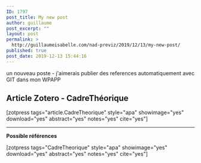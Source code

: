 ```yaml
---
ID: 1797
post_title: My new post
author: guillaume
post_excerpt: ""
layout: post
permalink: >
  http://guillaumeisabelle.com/nad-previz/2019/12/13/my-new-post/
published: true
post_date: 2019-12-13 15:44:16
---
```

<!-- wp:paragraph -->

un nouveau poste - j'aimerais publier des references automatiquement avec GIT dans mon WPAPP

<!-- /wp:paragraph -->

<!-- wp:heading -->

## Article Zotero - CadreThéorique

<!-- /wp:heading -->

<!-- wp:shortcode --> [zotpress tags="article.CadreTheorique" style="apa" showimage="yes" download="yes" abstract="yes" notes="yes" cite="yes"]

<!-- /wp:shortcode -->

<!-- wp:separator -->

<hr class="wp-block-separator" />

<!-- /wp:separator -->

<!-- wp:paragraph -->

**Possible références**

<!-- /wp:paragraph -->

<!-- wp:shortcode --> [zotpress tags="CadreTheorique" style="apa" showimage="yes" download="yes" abstract="yes" notes="yes" cite="yes"]

<!-- /wp:shortcode -->